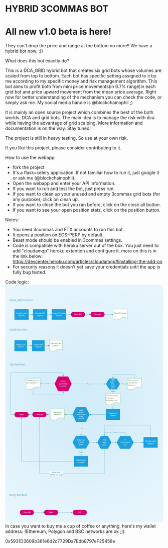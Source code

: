 # HYBRID 3COMMAS BOT
# All new v1.0 beta is here!

They can't drop the price and range at the bottom no more!! We have a hybrid bot now. :))

What does this bot exactly do?

This is a DCA_GRID hybrid bot that creates six grid bots whose volumes are scaled from top to bottom. Each bot has specific setting assigned to it by me according to my specific money and risk management algorithm. This bot aims to profit both from mini price movements(in 0.7% range)in each grid bot and price upward movement from the mean price average.
Right now for better understanding of the mechanism you can check the code, or simply ask me. My social media handle is @blockchainophil ;)

It is mainly an open source project which combines the best of the both worlds. DCA and grid bots. The main idea is to manage the risk with dca while having the advantage of grid scalping. More information and documentation is on the way. Stay tuned!

The project is still in heavy testing. So use at your own risk.

If you like this project, please consider contributing to it.

How to use the webapp:

* fork the project
* It's a flask+celery application. If not familiar how to run it, just google it or ask me (@blockchainophil).
* Open the webapp and enter your API information.
* If you want to run and test the bot, just press run.
* If you want to clean up your unused and empty 3commas grid bots (for any purpose), click on clean up.
* If you want to close the bot you ran before, click on the close all button.
* If you want to see your open position stats, click on the position button.

Notes:
* You need 3commas and FTX accounts to run this bot.
* It opens a position on EOS-PERP by default.
* Beast mode should be enabled in 3commas settings.
* Code is compatible with heroku server out of the box. You just need to add "cloudamqp" heroku extention and configure it. more on this is in the link below: https://devcenter.heroku.com/articles/cloudamqp#installing-the-add-on
* For security reasons it doesn't yet save your credentials until the app is fully bug tested.

Code logic:
![img.png](img.png)
In case you want to buy me a cup of coffee or anything, here's my wallet address:
(Ethereum, Polygon and BSC networks are ok ;))

0x5931D3609b361e6d2c7729Da7Edb8797eF25458e
